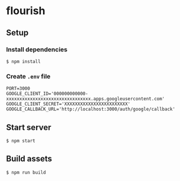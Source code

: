 # flourish

## Setup
### Install dependencies
```
$ npm install
```

### Create `.env` file
```
PORT=3000
GOOGLE_CLIENT_ID='000000000000-xxxxxxxxxxxxxxxxxxxxxxxxxxxxxxxx.apps.googleusercontent.com'
GOOGLE_CLIENT_SECRET='XXXXXXXXXXXXXXXXXXXXXXXX'
GOOGLE_CALLBACK_URL='http://localhost:3000/auth/google/callback'
```

## Start server
```
$ npm start
```

## Build assets
```
$ npm run build
```
